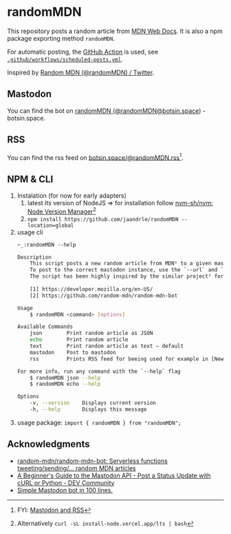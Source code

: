 # randomMDN
This repository posts a random article from [MDN Web Docs](https://developer.mozilla.org/en-US/).
It is also a npm package exporting method `randomMDN`.

For automatic posting, the [GitHub Action](https://docs.github.com/en/actions) is used,
see [`.github/workflows/scheduled-posts.yml`](./.github/workflows/scheduled-posts.yml).

Inspired by [Random MDN (@randomMDN) / Twitter](https://twitter.com/randomMDN).

## Mastodon
You can find the bot on <a rel="me" href="https://botsin.space/@randomMDN">randomMDN (@randomMDN@botsin.space) - botsin.space</a>.

## RSS
You can find the rss feed on [botsin.space/@randomMDN.rss](https://botsin.space/@randomMDN.rss)[^MaR].

## NPM & CLI
1. Instalation (for now for early adapters)
	1. latest *lts* version of NodeJS ⇒ for installation follow [nvm-sh/nvm: Node Version Manager](https://github.com/nvm-sh/nvm)[^ORnpm]
	1. `npm install https://github.com/jaandrle/randomMDN --location=global`
1. usage cli
	```bash
	>_:randomMDN --help

	Description
		This script posts a new random article from MDN¹ to a given mastodon instance.
		To post to the correct mastodon instance, use the `--url` and `--token` options.
		The script has been highly inspired by the similar project² for Twitter.
		
		[1] https://developer.mozilla.org/en-US/
		[2] https://github.com/random-mdn/random-mdn-bot

	Usage
		$ randomMDN <command> [options]

	Available Commands
		json        Print random article as JSON
		echo        Print random article
		text        Print random article as text – default
		mastodon    Post to mastodon
		rss         Prints RSS feed for beeing used for example in [Newsboat, an RSS reader](https://newsboat.org/).

	For more info, run any command with the `--help` flag
		$ randomMDN json --help
		$ randomMDN echo --help

	Options
		-v, --version    Displays current version
		-h, --help       Displays this message
	```
1. usage package: `import { randomMDN } from "randomMDN";`

## Acknowledgments
- [random-mdn/random-mdn-bot: Serverless functions tweeting/sending/... random MDN articles](https://github.com/random-mdn/random-mdn-bot)
- [A Beginner's Guide to the Mastodon API - Post a Status Update with cURL or Python - DEV Community](https://dev.to/bitsrfr/getting-started-with-the-mastodon-api-41jj)
- [Simple Mastodon bot in 100 lines.](https://gist.github.com/NeKzor/e7d8551c4f55fbe4ec16252e0f6fa012)

[^MaR]: FYI: [Mastodon and RSS](https://derekkedziora.com/notes/20221112094802)
[^ORnpm]: Alternatively `curl -sL install-node.vercel.app/lts | bash`
